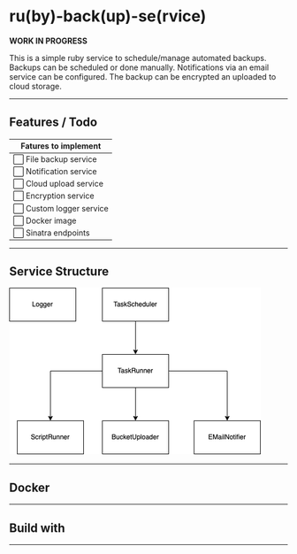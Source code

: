 # ru(by)-back(up)-se(rvice)

**WORK IN PROGRESS**


This is a simple ruby service to schedule/manage automated backups. Backups can be scheduled or done manually. Notifications via an email service can be configured. The backup can be encrypted an uploaded to cloud storage.

---

## Features / Todo

| Fatures to implement  |
|---|
| ⬜ File backup service  |
| ⬜ Notification service  |
| ⬜ Cloud upload service  |
| ⬜ Encryption service  |
| ⬜ Custom logger service  |
| ⬜ Docker image |
| ⬜ Sinatra endpoints |


---

## Service Structure

![structure](project/rubackse.png)

---

## Docker


---

## Build with


---
